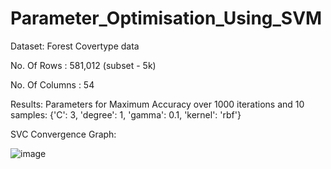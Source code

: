 # Parameter_Optimisation_Using_SVM

Dataset:  Forest Covertype data

No. Of Rows : 581,012 (subset - 5k)


No. Of Columns : 54



Results:
Parameters for Maximum Accuracy over 1000 iterations and 10 samples:
{'C': 3, 'degree': 1, 'gamma': 0.1, 'kernel': 'rbf'}


SVC Convergence Graph:

![image](https://user-images.githubusercontent.com/77571896/233191271-038070bf-04a2-4007-a16d-4d67d6f34d42.png)

